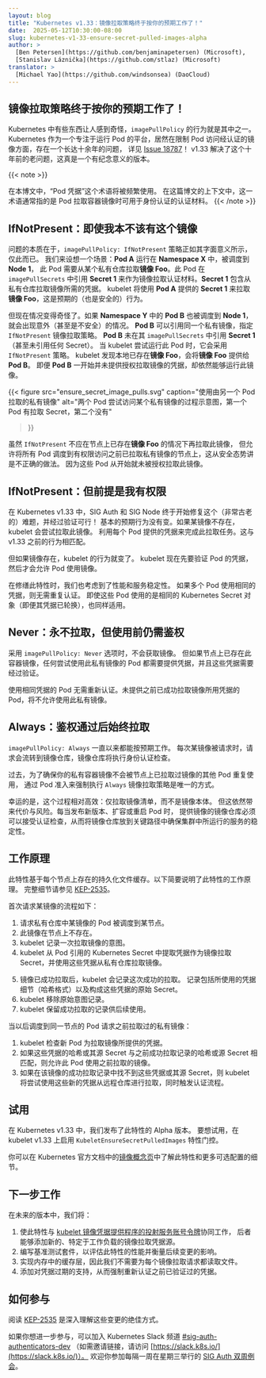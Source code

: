```yaml
---
layout: blog
title: "Kubernetes v1.33：镜像拉取策略终于按你的预期工作了！"
date:  2025-05-12T10:30:00-08:00
slug: kubernetes-v1-33-ensure-secret-pulled-images-alpha
author: >
  [Ben Petersen](https://github.com/benjaminapetersen) (Microsoft),
  [Stanislav Láznička](https://github.com/stlaz) (Microsoft)
translator: >
  [Michael Yao](https://github.com/windsonsea) (DaoCloud)
---
```

<!--
layout: blog
title: "Kubernetes v1.33: Image Pull Policy the way you always thought it worked!"
date:  2025-05-12T10:30:00-08:00
slug: kubernetes-v1-33-ensure-secret-pulled-images-alpha
author: >
  [Ben Petersen](https://github.com/benjaminapetersen) (Microsoft),
  [Stanislav Láznička](https://github.com/stlaz) (Microsoft)
-->

<!--
## Image Pull Policy the way you always thought it worked!

Some things in Kubernetes are surprising, and the way `imagePullPolicy` behaves might
be one of them. Given Kubernetes is all about running pods, it may be peculiar
to learn that there has been a caveat to restricting pod access to authenticated images for
over 10 years in the form of [issue 18787](https://github.com/kubernetes/kubernetes/issues/18787)!
It is an exciting release when you can resolve a ten-year-old issue.
-->
## 镜像拉取策略终于按你的预期工作了！

Kubernetes 中有些东西让人感到奇怪，`imagePullPolicy` 的行为就是其中之一。
Kubernetes 作为一个专注于运行 Pod 的平台，居然在限制 Pod 访问经认证的镜像方面，存在一个长达十余年的问题，
详见 [Issue 18787](https://github.com/kubernetes/kubernetes/issues/18787)！
v1.33 解决了这个十年前的老问题，这真是一个有纪念意义的版本。

{{< note >}}
<!--
Throughout this blog post, the term "pod credentials" will be used often. In this context,
the term generally encapsulates the authentication material that is available to a pod
to authenticate a container image pull.
-->
在本博文中，“Pod 凭据”这个术语将被频繁使用。
在这篇博文的上下文中，这一术语通常指的是 Pod 拉取容器镜像时可用于身份认证的认证材料。
{{< /note >}}

<!--
## IfNotPresent, even if I'm not supposed to have it

The gist of the problem is that the `imagePullPolicy: IfNotPresent` strategy has done
precisely what it says, and nothing more. Let's set up a scenario. To begin, *Pod A* in *Namespace X* is scheduled to *Node 1* and requires *image Foo* from a private repository.
For it's image pull authentication material, the pod references *Secret 1* in its `imagePullSecrets`. *Secret 1* contains the necessary credentials to pull from the private repository. The Kubelet will utilize the credentials from *Secret 1* as supplied by *Pod A*
and it will pull *container image Foo* from the registry.  This is the intended (and secure)
behavior.
-->
## IfNotPresent：即使我本不该有这个镜像

问题的本质在于，`imagePullPolicy: IfNotPresent` 策略正如其字面意义所示，仅此而已。
我们来设想一个场景：**Pod A** 运行在 **Namespace X** 中，被调度到 **Node 1**，
此 Pod 需要从某个私有仓库拉取**镜像 Foo**。此 Pod 在 `imagePullSecrets` 中引用
**Secret 1** 来作为镜像拉取认证材料。**Secret 1** 包含从私有仓库拉取镜像所需的凭据。
kubelet 将使用 **Pod A** 提供的 **Secret 1** 来拉取 **镜像 Foo**，这是预期的（也是安全的）行为。

<!--
But now things get curious. If *Pod B* in *Namespace Y* happens to also be scheduled to *Node 1*, unexpected (and potentially insecure) things happen. *Pod B* may reference the same private image, specifying the `IfNotPresent` image pull policy. *Pod B* does not reference *Secret 1*
(or in our case, any secret) in its `imagePullSecrets`. When the Kubelet tries to run the pod, it honors the `IfNotPresent` policy. The Kubelet sees that the *image Foo* is already present locally, and will provide *image Foo* to *Pod B*. *Pod B* gets to run the image even though it did not provide credentials authorizing it to pull the image in the first place.
-->
但现在情况变得奇怪了。如果 **Namespace Y** 中的 **Pod B** 也被调度到 **Node 1**，就会出现意外（甚至是不安全）的情况。
**Pod B** 可以引用同一个私有镜像，指定 `IfNotPresent` 镜像拉取策略。
**Pod B** 未在其 `imagePullSecrets` 中引用 **Secret 1**（甚至未引用任何 Secret）。
当 kubelet 尝试运行此 Pod 时，它会采用 `IfNotPresent` 策略。
kubelet 发现本地已存在**镜像 Foo**，会将**镜像 Foo** 提供给 **Pod B**。
即便 **Pod B** 一开始并未提供授权拉取镜像的凭据，却依然能够运行此镜像。

<!--
{{< figure
    src="ensure_secret_image_pulls.svg"
    caption="Using a private image pulled by a different pod"
    alt="Illustration of the process of two pods trying to access a private image, the first one with a pull secret, the second one without it"
>}}
-->
{{< figure
    src="ensure_secret_image_pulls.svg"
    caption="使用由另一个 Pod 拉取的私有镜像"
    alt="两个 Pod 尝试访问某个私有镜像的过程示意图，第一个 Pod 有拉取 Secret，第二个没有"
>}}

<!--
While `IfNotPresent` should not pull *image Foo* if it is already present
on the node, it is an incorrect security posture to allow all pods scheduled
to a node to have access to previously pulled private image. These pods were never
authorized to pull the image in the first place.
-->
虽然 `IfNotPresent` 不应在节点上已存在**镜像 Foo** 的情况下再拉取此镜像，
但允许将所有 Pod 调度到有权限访问之前已拉取私有镜像的节点上，这从安全态势讲是不正确的做法。
因为这些 Pod 从开始就未被授权拉取此镜像。

<!--
## IfNotPresent, but only if I am supposed to have it

In Kubernetes v1.33, we - SIG Auth and SIG Node - have finally started to address this (really old) problem and getting the verification right! The basic expected behavior is not changed. If
an image is not present, the Kubelet will attempt to pull the image. The credentials each pod supplies will be utilized for this task. This matches behavior prior to 1.33.
-->
## IfNotPresent：但前提是我有权限

在 Kubernetes v1.33 中，SIG Auth 和 SIG Node 终于开始修复这个（非常古老的）难题，并经过验证可行！
基本的预期行为没有变。如果某镜像不存在，kubelet 会尝试拉取此镜像。
利用每个 Pod 提供的凭据来完成此拉取任务。这与 v1.33 之前的行为相匹配。

<!--
If the image is present, then the behavior of the Kubelet changes. The Kubelet will now
verify the pod's credentials before allowing the pod to use the image.

Performance and service stability have been a consideration while revising the feature.
Pods utilizing the same credential will not be required to re-authenticate. This is
also true when pods source credentials from the same Kubernetes Secret object, even
when the credentials are rotated.
-->
但如果镜像存在，kubelet 的行为就变了。
kubelet 现在先要验证 Pod 的凭据，然后才会允许 Pod 使用镜像。

在修缮此特性时，我们也考虑到了性能和服务稳定性。
如果多个 Pod 使用相同的凭据，则无需重复认证。
即使这些 Pod 使用的是相同的 Kubernetes Secret 对象（即便其凭据已轮换），也同样适用。

<!--
## Never pull, but use if authorized

The `imagePullPolicy: Never` option does not fetch images. However, if the
container image is already present on the node, any pod attempting to use the private
image will be required to provide credentials, and those credentials require verification.

Pods utilizing the same credential will not be required to re-authenticate.
Pods that do not supply credentials previously used to successfully pull an
image will not be allowed to use the private image.
-->
## Never：永不拉取，但使用前仍需鉴权

采用 `imagePullPolicy: Never` 选项时，不会获取镜像。
但如果节点上已存在此容器镜像，任何尝试使用此私有镜像的 Pod 都需要提供凭据，并且这些凭据需要经过验证。

使用相同凭据的 Pod 无需重新认证。未提供之前已成功拉取镜像所用凭据的 Pod，将不允许使用此私有镜像。

<!--
## Always pull, if authorized

The `imagePullPolicy: Always` has always worked as intended. Each time an image
is requested, the request goes to the registry and the registry will perform an authentication
check.

In the past, forcing the `Always` image pull policy via pod admission was the only way to ensure
that your private container images didn't get reused by other pods on nodes which already pulled the images.
-->
## Always：鉴权通过后始终拉取

`imagePullPolicy: Always` 一直以来都能按预期工作。
每次某镜像被请求时，请求会流转到镜像仓库，镜像仓库将执行身份认证检查。

过去，为了确保你的私有容器镜像不会被节点上已拉取过镜像的其他 Pod 重复使用，
通过 Pod 准入来强制执行 `Always` 镜像拉取策略是唯一的方式。

<!--
Fortunately, this was somewhat performant. Only the image manifest was pulled, not the image. However, there was still a cost and a risk. During a new rollout, scale up, or pod restart, the image registry that provided the image MUST be available for the auth check, putting the image registry in the critical path for stability of services running inside of the cluster.
-->
幸运的是，这个过程相对高效：仅拉取镜像清单，而不是镜像本体。
但这依然带来代价与风险。每当发布新版本、扩容或重启 Pod 时，
提供镜像的镜像仓库必须可以接受认证检查，从而将镜像仓库放到关键路径中确保集群中所运行的服务的稳定性。

<!--
## How it all works

The feature is based on persistent, file-based caches that are present on each of
the nodes. The following is a simplified description of how the feature works.
For the complete version, please see [KEP-2535](https://kep.k8s.io/2535).
-->
## 工作原理

此特性基于每个节点上存在的持久化文件缓存。以下简要说明了此特性的工作原理。
完整细节请参见 [KEP-2535](https://kep.k8s.io/2535)。

<!--
The process of requesting an image for the first time goes like this:
  1. A pod requesting an image from a private registry is scheduled to a node.
  2. The image is not present on the node.
  3. The Kubelet makes a record of the intention to pull the image.
  4. The Kubelet extracts credentials from the Kubernetes Secret referenced by the pod
     as an image pull secret, and uses them to pull the image from the private registry.
-->
首次请求某镜像的流程如下：

1. 请求私有仓库中某镜像的 Pod 被调度到某节点。
2. 此镜像在节点上不存在。
3. kubelet 记录一次拉取镜像的意图。
4. kubelet 从 Pod 引用的 Kubernetes Secret 中提取凭据作为镜像拉取 Secret，并使用这些凭据从私有仓库拉取镜像。

<!--
  1. After the image has been successfully pulled, the Kubelet makes a record of
     the successful pull. This record includes details about credentials used
     (in the form of a hash) as well as the Secret from which they originated.
  2. The Kubelet removes the original record of intent.
  3. The Kubelet retains the record of successful pull for later use.
-->
5. 镜像已成功拉取后，kubelet 会记录这次成功的拉取。
   记录包括所使用的凭据细节（哈希格式）以及构成这些凭据的原始 Secret。
6. kubelet 移除原始意图记录。
7. kubelet 保留成功拉取的记录供后续使用。

<!--
When future pods scheduled to the same node request the previously pulled private image:
  1. The Kubelet checks the credentials that the new pod provides for the pull.
  2. If the hash of these credentials, or the source Secret of the credentials match
     the hash or source Secret which were recorded for a previous successful pull,
     the pod is allowed to use the previously pulled image.
  3. If the credentials or their source Secret are not found in the records of
     successful pulls for that image, the Kubelet will attempt to use
     these new credentials to request a pull from the remote registry, triggering
     the authorization flow.
-->
当以后调度到同一节点的 Pod 请求之前拉取过的私有镜像：

1. kubelet 检查新 Pod 为拉取镜像所提供的凭据。
2. 如果这些凭据的哈希或其源 Secret 与之前成功拉取记录的哈希或源 Secret 相匹配，则允许此 Pod 使用之前拉取的镜像。
3. 如果在该镜像的成功拉取记录中找不到这些凭据或其源 Secret，则
   kubelet 将尝试使用这些新的凭据从远程仓库进行拉取，同时触发认证流程。

<!--
## Try it out

In Kubernetes v1.33 we shipped the alpha version of this feature. To give it a spin,
enable the `KubeletEnsureSecretPulledImages` feature gate for your 1.33 Kubelets.

You can learn more about the feature and additional optional configuration on the
[concept page for Images](/docs/concepts/containers/images/#ensureimagepullcredentialverification)
in the official Kubernetes documentation.
-->
## 试用

在 Kubernetes v1.33 中，我们发布了此特性的 Alpha 版本。
要想试用，在 kubelet v1.33 上启用 `KubeletEnsureSecretPulledImages` 特性门控。

你可以在 Kubernetes
官方文档中的[镜像概念页](/zh-cn/docs/concepts/containers/images/#ensureimagepullcredentialverification)中了解此特性和更多可选配置的细节。

<!--
## What's next?

In future releases we are going to:
1. Make this feature work together with [Projected service account tokens for Kubelet image credential providers](https://kep.k8s.io/4412) which adds a new, workload-specific source of image pull credentials.
1. Write a benchmarking suite to measure the performance of this feature and assess the impact of
   any future changes.
1. Implement an in-memory caching layer so that we don't need to read files for each image
   pull request.
1. Add support for credential expirations, thus forcing previously validated credentials to
   be re-authenticated.
-->
## 下一步工作

在未来的版本中，我们将：

1. 使此特性与 [kubelet 镜像凭据提供程序的投射服务账号令牌](https://kep.k8s.io/4412)协同工作，
   后者能够添加新的、特定于工作负载的镜像拉取凭据源。
2. 编写基准测试套件，以评估此特性的性能并衡量后续变更的影响。
3. 实现内存中的缓存层，因此我们不需要为每个镜像拉取请求都读取文件。
4. 添加对凭据过期的支持，从而强制重新认证之前已验证过的凭据。

<!--
## How to get involved

[Reading KEP-2535](https://kep.k8s.io/2535) is a great way to understand these changes in depth.

If you are interested in further involvement, reach out to us on the [#sig-auth-authenticators-dev](https://kubernetes.slack.com/archives/C04UMAUC4UA) channel
on Kubernetes Slack (for an invitation, visit [https://slack.k8s.io/](https://slack.k8s.io/)).
You are also welcome to join the bi-weekly [SIG Auth meetings](https://github.com/kubernetes/community/blob/master/sig-auth/README.md#meetings),
held every other Wednesday.
-->
## 如何参与

阅读 [KEP-2535](https://kep.k8s.io/2535) 是深入理解这些变更的绝佳方式。

如果你想进一步参与，可以加入 Kubernetes Slack 频道
[#sig-auth-authenticators-dev](https://kubernetes.slack.com/archives/C04UMAUC4UA)
（如需邀请链接，请访问 [https://slack.k8s.io/](https://slack.k8s.io/)）。
欢迎你参加每隔一周在星期三举行的 [SIG Auth 双周例会](https://github.com/kubernetes/community/blob/master/sig-auth/README.md#meetings)。
